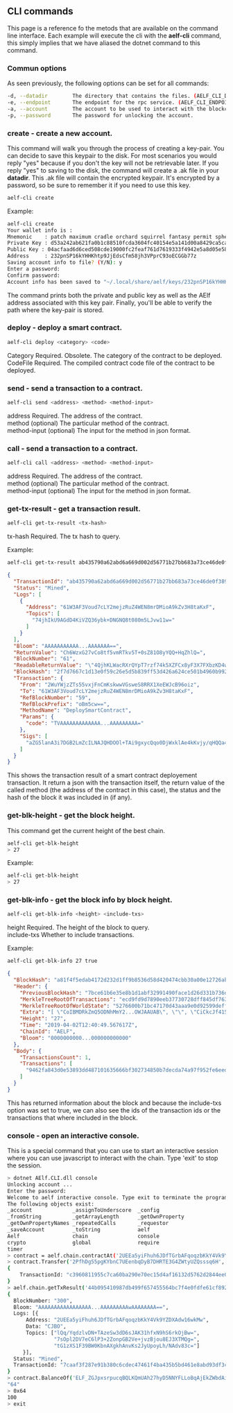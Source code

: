 ## CLI commands

This page is a reference fo the metods that are available on the command line interface. Each example will execute the cli with the **aelf-cli** command, this simply implies that we have aliased the dotnet command to this command.

### Commun options

As seen previously, the following options can be set for all commands:

```bash
-d, --datadir        The directory that contains the files. (AELF_CLI_DATADIR)
-e, --endpoint       The endpoint for the rpc service. (AELF_CLI_ENDPOINT)
-a, --account        The account to be used to interact with the blockchain. (AELF_CLI_ACCOUNT)
-p, --password       The password for unlocking the account.
```

### create - create a new account.

This command will walk you through the process of creating a key-pair. You can decide to save this keypair to the disk. For most scenarios you would reply "yes" because if you don't the key will not be retrievable later. If you reply "yes" to saving to the disk, the command will create a .ak file in your **datadir**. This .ak file will contain the encrypted keypair. It's encrypted by a password, so be sure to remember it if you need to use this key.

```bash 
aelf-cli create 
```

Example:

```bash
aelf-cli create 
Your wallet info is :
Mnemonic    : patch maximum cradle orchard squirrel fantasy permit sphere brick grab conduct normal
Private Key : d53a242ab621fa0b1c88510fcda3604fc40154e5a141d00a8429ca5ca99330a1
Public Key : 04acfaad6d6ced508cde19000fc2feaf761d7619333f4942e5a8d05e58e93a06a81f18875c03b15cb508541312687007cf674225d7686e3524678e770efdb80a54
Address     : 232pnSP16kYHHKhtp9JjEdsCfm58jh3VPprC93oECGGb77z
Saving account info to file? (Y/N): y
Enter a password:
Confirm password:
Account info has been saved to "~/.local/share/aelf/keys/232pnSP16kYHHKhtp9JjEdsCfm58jh3VPprC93oECGGb77z.ak"
```

The command prints both the private and public key as well as the AElf address associated with this key pair. Finally, you'll be able to verify the path where the key-pair is stored.

### deploy - deploy a smart contract.

```bash 
aelf-cli deploy <category> <code>
```

Category    Required. Obsolete. The category of the contract to be deployed.  
CodeFile    Required. The compiled contract code file of the contract to be deployed.  

### send - send a transaction to a contract.

```bash 
aelf-cli send <address> <method> <method-input>
```

address       Required. The address of the contract.  
method        (optional) The particular method of the contract.  
method-input  (optional) The input for the method in json format.  

### call - send a transaction to a contract.

```bash 
aelf-cli call <address> <method> <method-input>
```

address       Required. The address of the contract.  
method        (optional) The particular method of the contract.  
method-input  (optional) The input for the method in json format.  

### get-tx-result - get a transaction result.

```bash 
aelf-cli get-tx-result <tx-hash>
```
tx-hash      Required. The tx hash to query.  

Example:
```bash 
aelf-cli get-tx-result ab435790a62abd6a669d002d56771b27bb683a73ce46de0f389ec045e4f3405c
```

```json 
{
  "TransactionId": "ab435790a62abd6a669d002d56771b27bb683a73ce46de0f389ec045e4f3405c",
  "Status": "Mined",
  "Logs": [
    {
      "Address": "61W3AF3Voud7cLY2mejzRuZ4WEN8mrDMioA9kZv3H8taKxF",
      "Topics": [
        "74jhIkU9AGdD4KiVZQ36ybk+DNGNQ8t080m5LJvw11w="
      ]
    }
  ],
  "Bloom": "AAAAAAAAAAA...AAAAAAA==",
  "ReturnValue": "Ch6WzxG27vCo8tf5vmRTkv5T+0sZ81O8yYQQ+HqZhlQ=",
  "BlockNumber": "61",
  "ReadableReturnValue": "\"4QjhKLWacRXrQYpT7rzf74k5XZFCx8yF3X7FXbzKD4wwEo6\"",
  "BlockHash": "2f7d7667c1d13e0f59c26e5d5b839ff53d426a624ce501b4960b99206390c445",
  "Transaction": {
    "From": "2WuYWjzZTs55vxjFnCmKskwwVGsweS8RRX1XeEWJcB96oiz",
    "To": "61W3AF3Voud7cLY2mejzRuZ4WEN8mrDMioA9kZv3H8taKxF",
    "RefBlockNumber": "59",
    "RefBlockPrefix": "oBm5cw==",
    "MethodName": "DeploySmartContract",
    "Params": {
      "code": "TVAAAAAAAAAAAAA...AAAAAAAAA="
    },
    "Sigs": [
      "aZG5lanA3i7DGB2LmZcILNAJQHDOOl+TAi9gxycQqo0DjWxklAe4kKvjy/qHQQa4uc6QgWuCbsv7FfMUfkzNVgA="
    ]
  }
}
```

This shows the transaction result of a smart contract deployement transaction. It return a json with the transaction itself, the return value of the called method (the address of the contract in this case), the status and the hash of the block it was included in (if any).

### get-blk-height - get the block height.

This command get the current height of the best chain.

```bash 
aelf-cli get-blk-height
> 27
```
Example:
```bash 
aelf-cli get-blk-height
> 27
```

### get-blk-info - get the block info by block height.

```bash 
aelf-cli get-blk-info <height> <include-txs>
```

height           Required. The height of the block to query.  
include-txs      Whether to include transactions.  

Example:
```bash 
aelf-cli get-blk-info 27 true
```

```json 
{
  "BlockHash": "a81f4f5edab4172d232d1ff9b8536d58d420474cbb30a00e12726abff57c624e",
  "Header": {
    "PreviousBlockHash": "7bce61b6e35e8b1d1abf32991490face1d26d331b736de5c1ca3d2991ee93504",
    "MerkleTreeRootOfTransactions": "ecd9fd9d7890eeb37730728dff845df763668177539d218bccd03e7efdf81da4",
    "MerkleTreeRootOfWorldState": "5276600b71bc47170d43aaa9e0d92599deff35cdc1b21ee88f23b508545fa919",
    "Extra": "[ \"CoIBMDRkZmQ5ODNhMmY2...OWJAAUAB\", \"\", \"CiCkcJf415y5jrOvJ4mDlSR4qNdt4uu/8+QTgqITWgg==\" ]",
    "Height": "27",
    "Time": "2019-04-02T12:40:49.567617Z",
    "ChainId": "AELF",
    "Bloom": "0000000000...000000000000"
  },
  "Body": {
    "TransactionsCount": 1,
    "Transactions": [
      "9462fa843d0e53893dd487101635666bf302734850b7decda74a97f952fe6eed"
    ]
  }
}
```

This has returned information about the block and because the include-txs option was set to true, we can also see the ids of the transaction ids or the transactions that where included in the block.

### console - open an interactive console.

This is a special command that you can use to start an interactive session where you can use javascript to interact with the chain. Type 'exit' to stop the session.

```bash
> dotnet AElf.CLI.dll console
Unlocking account ...
Enter the password: 
Welcome to aelf interactive console. Type exit to terminate the program. Type dir to list objects.
The following objects exist:
_account             _assignToUnderscore  _config                              
_fromString          _getArrayLength      _getOwnProperty                       
_getOwnPropertyNames _repeatedCalls       _requestor                            
_saveAccount         _toString            aelf                                  
Aelf                 chain                console                               
crypto               global               require                               
timer                                                                           
> contract = aelf.chain.contractAt('2UEEa5yiFhuh6JDfTGrbAFqoqzbKkY4Vk9YZDXAdw16wkMw', _account)
> contract.Transfer('2PfhDg55pgKYbnC7UEenbqDyB7DHRTE3G4ZWtyUZQsssq6H', 100)
{                                                                                 
    TransactionId: "c3960811955c7ca60ba290e70ec15d4af16132d5762d2844ee0b867f00d233e1"      
}                                                                               
> aelf.chain.getTxResult('44b095410987db499f657455564bc7f4e0fdfe61cf892df9cf5cc1b27c416333')
{                                                                                 
  BlockNumber: "300",                                                                       
  Bloom: "AAAAAAAAAAAAAAAAA...AAAAAAAAAwAAAAAAAA==",
  Logs: [{
      Address: "2UEEa5yiFhuh6JDfTGrbAFqoqzbKkY4Vk9YZDXAdw16wkMw",
      Data: "CJBO",
      Topics: ["lQq/YqdzlvDN+TAzeSw3dD6sJAK31hfxN9hS6rkOjBw=",         
               "7sOpl2DV7eC6lP3+2ZonpGB2Ve+jvzBjou8EJ3XTMQg=",                        
               "tG1zXS1F39BW0KbnAXgkhAnvKs2JyUpoyLh/NAdv83c="]
     }],
  Status: "Mined",
  TransactionId: "7caaf3f287e91b380c6cdec47461f4ba435b5bd461e8abd93df3cc623f1efb94"                                              
}   
> contract.BalanceOf('ELF_ZGJpxsrpucqBQLKQmUAh27hyD5NNYFLLoBqAjEkZWbdAiDYC6')
"64"                                                                              
> 0x64
100                                                                             
> exit
```